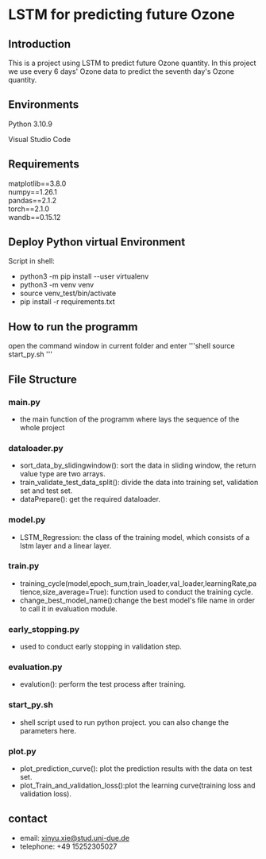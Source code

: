 # LSTM for predicting future Ozone
## Introduction
<p>This is a project using LSTM to predict future Ozone quantity. In this project we use every 6 days' Ozone data to predict the seventh day's Ozone quantity.

## Environments
Python 3.10.9
<P>Visual Studio Code

## Requirements
matplotlib==3.8.0<br>
numpy==1.26.1<br>
pandas==2.1.2<br>
torch==2.1.0<br>
wandb==0.15.12<br>

## Deploy Python virtual Environment
Script in shell:<br>
<ul>
    <li>python3 -m pip install --user virtualenv</li>
    <li>python3 -m venv venv</li>
    <li>source venv_test/bin/activate</li>
    <li>pip install -r requirements.txt</li>
</ul>

## How to run the programm
  open the command window in current folder and enter 
  '''shell
  source start_py.sh
  '''
## File Structure
### main.py<br>
- the main function of the programm where lays the sequence of the whole project<br>
### dataloader.py <br>
- sort_data_by_slidingwindow(): sort the data in sliding window, the return value type are two arrays.
- train_validate_test_data_split(): divide the data into training set, validation set and test set.
- dataPrepare(): get the required dataloader.
### model.py
-  LSTM_Regression: the class of the training model, which consists of a lstm layer and a linear layer.
### train.py
- training_cycle(model,epoch_sum,train_loader,val_loader,learningRate,patience,size_average=True): function used to conduct the training cycle.
- change_best_model_name():change the best model's file name in order to call it in evaluation module.
### early_stopping.py
- used to conduct early stopping in validation step.
### evaluation.py
- evalution(): perform the test process after training.

### start_py.sh
- shell script used to run python project. you can also change the parameters here.
### plot.py
- plot_prediction_curve(): plot the prediction results with the data on test set.
- plot_Train_and_validation_loss():plot the learning curve(training loss and validation loss).
## contact
- email: xinyu.xie@stud.uni-due.de
- telephone: +49 15252305027